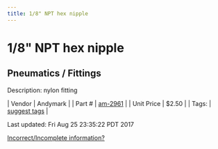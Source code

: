 ```yaml
---
title: 1/8" NPT hex nipple
---
```


# 1/8" NPT hex nipple
## Pneumatics / Fittings
Description: 	nylon fitting 

| Vendor | Andymark | 
| Part # | [am-2961](http://www.andymark.com/product-p/am-2961.htm) | 
| Unit Price | $2.50 | 
| Tags: | [suggest tags](https://docs.google.com/forms/d/e/1FAIpQLSeWyY8v3RgOty-MyWmh9U0iivNYN_molChYyS-0U-o-kOAv_g/viewform) | 

Last updated: Fri Aug 25 23:35:22 PDT 2017

 [Incorrect/Incomplete information?](https://docs.google.com/forms/d/e/1FAIpQLSeWyY8v3RgOty-MyWmh9U0iivNYN_molChYyS-0U-o-kOAv_g/viewform)